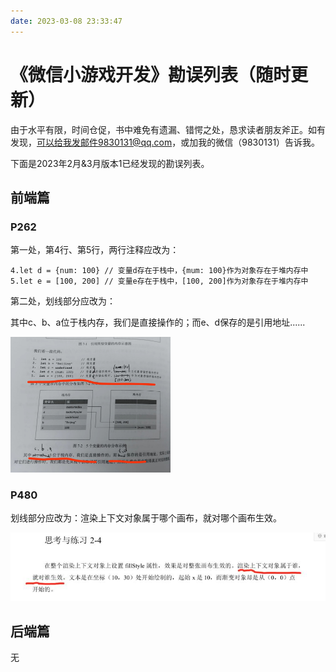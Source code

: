 ```yaml
---
date: 2023-03-08 23:33:47
---
```

# 《微信小游戏开发》勘误列表（随时更新）

由于水平有限，时间仓促，书中难免有遗漏、错愕之处，恳求读者朋友斧正。如有发现，可以给我发邮件9830131@qq.com，或加我的微信（9830131）告诉我。

下面是2023年2月&3月版本1已经发现的勘误列表。

## 前端篇

### P262

第一处，第4行、第5行，两行注释应改为：

```
4.let d = {num: 100} // 变量d存在于栈中，{mum: 100}作为对象存在于堆内存中
5.let e = [100, 200] // 变量e存在于栈中，[100, 200]作为对象存在于堆内存中
```

第二处，划线部分应改为：

其中c、b、a位于栈内存，我们是直接操作的；而e、d保存的是引用地址......

<img src="./assets/image-20230308234139526.png" alt="image-20230308234139526" style="zoom: 25%;" />

### P480

划线部分应改为：渲染上下文对象属于哪个画布，就对哪个画布生效。 

![img](./assets/75&e=1682870399&token=kIxbL07-8jAj8w1n4s9zv64FuZZNEATmlU_Vm6zD:cu_lhit2CnEdYMU49EldrN0v8-o=.jpeg)

## 后端篇

无